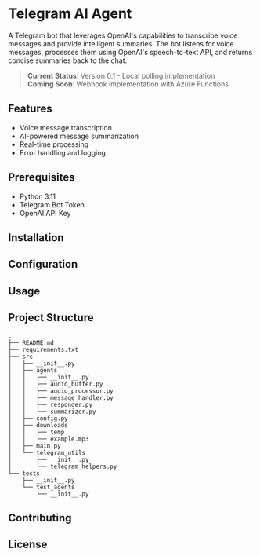 # Telegram AI Agent

A Telegram bot that leverages OpenAI's capabilities to transcribe voice messages and provide intelligent summaries. The bot listens for voice messages, processes them using OpenAI's speech-to-text API, and returns concise summaries back to the chat.

> **Current Status**: Version 0.1 - Local polling implementation  
> **Coming Soon**: Webhook implementation with Azure Functions

## Features

- Voice message transcription
- AI-powered message summarization
- Real-time processing
- Error handling and logging

## Prerequisites

- Python 3.11
- Telegram Bot Token
- OpenAI API Key

## Installation

## Configuration

## Usage

## Project Structure

```
.
├── README.md
├── requirements.txt
├── src
│   ├── __init__.py
│   ├── agents
│   │   ├── __init__.py
│   │   ├── audio_buffer.py
│   │   ├── audio_processor.py
│   │   ├── message_handler.py
│   │   ├── responder.py
│   │   └── summarizer.py
│   ├── config.py
│   ├── downloads
│   │   ├── temp
│   │   └── example.mp3
│   ├── main.py
│   └── telegram_utils
│       ├── __init__.py
│       └── telegram_helpers.py
└── tests
    ├── __init__.py
    └── test_agents
        └── __init__.py
```

## Contributing

## License